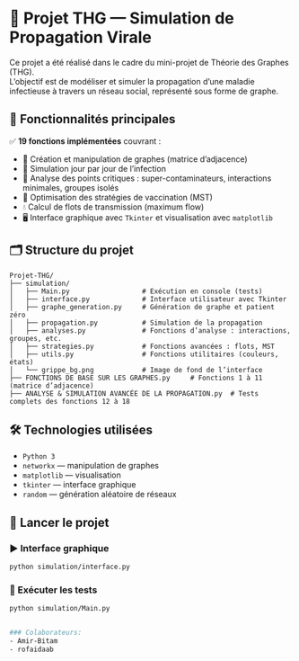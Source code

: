 
# 🦠 Projet THG — Simulation de Propagation Virale

Ce projet a été réalisé dans le cadre du mini-projet de Théorie des Graphes (THG).  
L’objectif est de modéliser et simuler la propagation d’une maladie infectieuse à travers un réseau social, représenté sous forme de graphe.

## 🧪 Fonctionnalités principales

✅ **19 fonctions implémentées** couvrant :
- 🔧 Création et manipulation de graphes (matrice d’adjacence)
- 🧬 Simulation jour par jour de l’infection
- 📍 Analyse des points critiques : super-contaminateurs, interactions minimales, groupes isolés
- 💉 Optimisation des stratégies de vaccination (MST)
- 💧 Calcul de flots de transmission (maximum flow)
- 🖥️ Interface graphique avec `Tkinter` et visualisation avec `matplotlib`

## 🗂️ Structure du projet

```
Projet-THG/
├── simulation/
│   ├── Main.py                  # Exécution en console (tests)
│   ├── interface.py             # Interface utilisateur avec Tkinter
│   ├── graphe_generation.py     # Génération de graphe et patient zéro
│   ├── propagation.py           # Simulation de la propagation
│   ├── analyses.py              # Fonctions d’analyse : interactions, groupes, etc.
│   ├── strategies.py            # Fonctions avancées : flots, MST
│   ├── utils.py                 # Fonctions utilitaires (couleurs, états)
│   └── grippe_bg.png            # Image de fond de l’interface
├── FONCTIONS DE BASE SUR LES GRAPHES.py     # Fonctions 1 à 11 (matrice d’adjacence)
├── ANALYSE & SIMULATION AVANCÉE DE LA PROPAGATION.py  # Tests complets des fonctions 12 à 18
```

## 🛠️ Technologies utilisées

- `Python 3`
- `networkx` — manipulation de graphes
- `matplotlib` — visualisation
- `tkinter` — interface graphique
- `random` — génération aléatoire de réseaux


## 🚀 Lancer le projet

### ▶️ Interface graphique
```bash
python simulation/interface.py
```

### 🧪 Exécuter les tests
```bash
python simulation/Main.py


### Colaborateurs:
- Amir-Bitam
- rofaidaab

